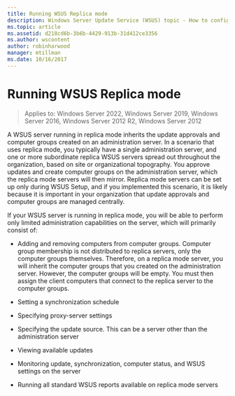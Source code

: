 ```yaml
---
title: Running WSUS Replica mode
description: Windows Server Update Service (WSUS) topic - How to configure Replica mode
ms.topic: article
ms.assetid: d218cd6b-3b6b-4429-913b-31d412ce3356
ms.author: wscontent
author: robinharwood
manager: mtillman
ms.date: 10/16/2017
---
```

# Running WSUS Replica mode

>Applies to: Windows Server 2022, Windows Server 2019, Windows Server 2016, Windows Server 2012 R2, Windows Server 2012

A WSUS server running in replica mode inherits the update approvals and computer groups created on an administration server. In a scenario that uses replica mode, you typically have a single administration server, and one or more subordinate replica WSUS servers spread out throughout the organization, based on site or organizational topography. You approve updates and create computer groups on the administration server, which the replica mode servers will then mirror. Replica mode servers can be set up only during WSUS Setup, and if you implemented this scenario, it is likely because it is important in your organization that update approvals and computer groups are managed centrally.

If your WSUS server is running in replica mode, you will be able to perform only limited administration capabilities on the server, which will primarily consist of:

-   Adding and removing computers from computer groups. Computer group membership is not distributed to replica servers, only the computer groups themselves. Therefore, on a replica mode server, you will inherit the computer groups that you created on the administration server. However, the computer groups will be empty. You must then assign the client computers that connect to the replica server to the computer groups.

-   Setting a synchronization schedule

-   Specifying proxy-server settings

-   Specifying the update source. This can be a server other than the administration server

-   Viewing available updates

-   Monitoring update, synchronization, computer status, and WSUS settings on the server

-   Running all standard WSUS reports available on replica mode servers



